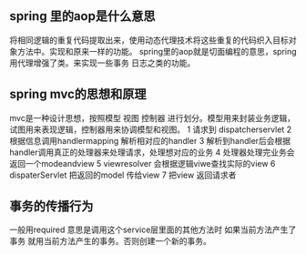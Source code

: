 ## spring 里的aop是什么意思
将相同逻辑的重复代码提取出来，使用动态代理技术将这些重复的代码织入目标对象方法中。实现和原来一样的功能。
spring里的aop就是切面编程的意思，spring 用代理增强了类。来实现一些事务 日志之类的功能。

## spring mvc的思想和原理
mvc是一种设计思想，按照模型 视图 控制器 进行划分。模型用来封装业务逻辑，试图用来表现逻辑，控制器用来协调模型和视图。
1 请求到 dispatcherservlet
2 根据信息调用handlermapping 解析相对应的handler
3 解析到handler后会根据handler调用真正的处理器来处理请求，处理想对应的业务
4 处理器处理完业务会返回一个modeandview 
5 viewresolver 会根据逻辑viwe查找实际的view 
6 dispaterServlet 把返回的model 传给view 
7 把view 返回请求者

## 事务的传播行为
一般用required 意思是调用这个service层里面的其他方法时 如果当前方法产生了事务 就用当前方法产生的事务。否则创建一个新的事务。



